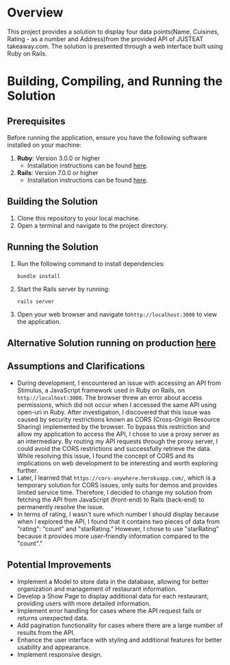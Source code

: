 # Overview

This project provides a solution to display four data points(Name, Cuisines, Rating - as a number and Address)from the provided API of JUSTEAT takeaway.com. The solution is presented through a web interface built using Ruby on Rails.

# Building, Compiling, and Running the Solution
## Prerequisites
Before running the application, ensure you have the following software installed on your machine:
1. **Ruby**: Version 3.0.0 or higher
   - Installation instructions can be found [here](https://www.ruby-lang.org/en/documentation/installation/).
2. **Rails**: Version 7.0.0 or higher
   - Installation instructions can be found [here](https://rubyonrails.org/).

## Building the Solution
1. Clone this repository to your local machine.
2. Open a terminal and navigate to the project directory.

## Running the Solution
1. Run the following command to install dependencies:
   ```
   bundle install
   ```
2. Start the Rails server by running:
   ```
   rails server
   ```
3. Open your web browser and navigate to`http://localhost:3000` to view the application.

## Alternative Solution running on production [here](https://justeat-api-763c4accc2cd.herokuapp.com)

## Assumptions and Clarifications
- During development, I encountered an issue with accessing an API from Stimulus, a JavaScript framework used in Ruby on Rails, on `http://localhost:3000`. The browser threw an error about access permissions, which did not occur when I accessed the same API using open-uri in Ruby. After investigation, I discovered that this issue was caused by security restrictions known as CORS (Cross-Origin Resource Sharing) implemented by the browser. To bypass this restriction and allow my application to access the API, I chose to use a proxy server as an intermediary. By routing my API requests through the proxy server, I could avoid the CORS restrictions and successfully retrieve the data. While resolving this issue, I found the concept of CORS and its implications on web development to be interesting and worth exploring further.
- Later, I learned that `https://cors-anywhere.herokuapp.com/`, which is a temporary solution for CORS issues, only suits for demos and provides limited service time. Therefore, I decided to change my solution from fetching the API from JavaScript (front-end) to Rails (back-end) to permanently resolve the issue.
- In terms of rating, I wasn't sure which number I should display because when I explored the API, I found that it contains two pieces of data from "rating": "count" and "starRating." However, I chose to use "starRating" because it provides more user-friendly information compared to the "count"."

## Potential Improvements
- Implement a Model to store data in the database, allowing for better organization and management of restaurant information.
- Develop a Show Page to display additional data for each restaurant, providing users with more detailed information.
- Implement error handling for cases where the API request fails or returns unexpected data.
- Add pagination functionality for cases where there are a large number of results from the API.
- Enhance the user interface with styling and additional features for better usability and appearance.
- Implement responsive design.

